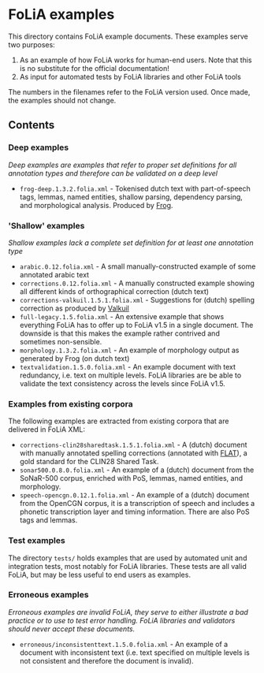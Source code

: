 # FoLiA examples

This directory contains FoLiA example documents. These examples serve two purposes:

1) As an example of how FoLiA works for human-end users. Note that this is no substitute for the official documentation!
2) As input for automated tests by FoLiA libraries and other FoLiA tools

The numbers in the filenames refer to the FoLiA version used. Once made, the examples should not change.

## Contents

### Deep examples

*Deep examples are examples that refer to proper set definitions for all annotation types and therefore can be validated
on a deep level*

* ``frog-deep.1.3.2.folia.xml`` - Tokenised dutch text with part-of-speech tags, lemmas, named entities, shallow
    parsing, dependency parsing, and morphological analysis. Produced by
    [Frog](https://languagemachines.github.io/frog).

### 'Shallow' examples

*Shallow examples lack a complete set definition for at least one annotation type*

* ``arabic.0.12.folia.xml`` - A small manually-constructed example of some annotated arabic text
* ``corrections.0.12.folia.xml`` - A manually constructed example showing all different kinds of orthographical correction (dutch text)
* ``corrections-valkuil.1.5.1.folia.xml`` - Suggestions for (dutch) spelling correction as produced by [Valkuil](http://valkuil.net)
* ``full-legacy.1.5.folia.xml`` - An extensive example that shows everything FoLiA has to offer up to FoLiA v1.5 in a
    single document. The downside is that this makes the example rather contrived and sometimes non-sensible.
* ``morphology.1.3.2.folia.xml`` - An example of morphology output as generated by Frog (on dutch text)
* ``textvalidation.1.5.0.folia.xml`` - An example document with text redundancy, i.e. text on multiple levels. FoLiA
    libraries are be able to validate the text consistency across the levels since FoLiA v1.5.

### Examples from existing corpora

The following examples are extracted from existing corpora that are delivered in FoLiA XML:

* ``corrections-clin28sharedtask.1.5.1.folia.xml`` - A (dutch) document with manually annotated spelling corrections
    (annotated with [FLAT](https://github.com/proycon/flat)), a gold standard for the CLIN28 Shared Task.
* ``sonar500.0.8.0.folia.xml`` - An example of a (dutch) document from the SoNaR-500 corpus, enriched with PoS, lemmas,
    named entities, and morphology.
* ``speech-opencgn.0.12.1.folia.xml`` - An example of a (dutch) document from the OpenCGN corpus, it is a transcription of speech and includes a phonetic transcription layer and timing information. There are also PoS tags and lemmas.

### Test examples

The directory ``tests/`` holds examples that are used by automated unit and integration tests, most notably for FoLiA
libraries. These tests are all valid FoLiA, but may be less useful to end users as examples.

### Erroneous examples

*Erroneous examples are invalid FoLiA, they serve to either illustrate a bad practice or to use to test error handling.
FoLiA libraries and validators should never accept these documents.*

* ``erroneous/inconsistenttext.1.5.0.folia.xml`` - An example of a document with inconsistent text (i.e. text specified
    on multiple levels is not consistent and therefore the document is invalid).
